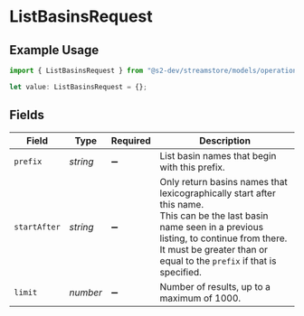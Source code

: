 # ListBasinsRequest

## Example Usage

```typescript
import { ListBasinsRequest } from "@s2-dev/streamstore/models/operations";

let value: ListBasinsRequest = {};
```

## Fields

| Field                                                                                                                                                                                                                             | Type                                                                                                                                                                                                                              | Required                                                                                                                                                                                                                          | Description                                                                                                                                                                                                                       |
| --------------------------------------------------------------------------------------------------------------------------------------------------------------------------------------------------------------------------------- | --------------------------------------------------------------------------------------------------------------------------------------------------------------------------------------------------------------------------------- | --------------------------------------------------------------------------------------------------------------------------------------------------------------------------------------------------------------------------------- | --------------------------------------------------------------------------------------------------------------------------------------------------------------------------------------------------------------------------------- |
| `prefix`                                                                                                                                                                                                                          | *string*                                                                                                                                                                                                                          | :heavy_minus_sign:                                                                                                                                                                                                                | List basin names that begin with this prefix.                                                                                                                                                                                     |
| `startAfter`                                                                                                                                                                                                                      | *string*                                                                                                                                                                                                                          | :heavy_minus_sign:                                                                                                                                                                                                                | Only return basins names that lexicographically start after this name.<br/>This can be the last basin name seen in a previous listing, to continue from there.<br/>It must be greater than or equal to the `prefix` if that is specified. |
| `limit`                                                                                                                                                                                                                           | *number*                                                                                                                                                                                                                          | :heavy_minus_sign:                                                                                                                                                                                                                | Number of results, up to a maximum of 1000.                                                                                                                                                                                       |